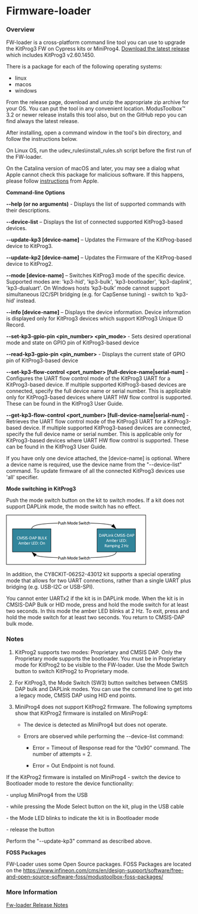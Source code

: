 Firmware-loader
===============

### Overview

FW-loader is a cross-platform command line tool you can use to upgrade the KitProg3 FW on Cypress kits or MiniProg4.
[Download the latest release](https://github.com/Infineon/Firmware-loader/releases) which includes KitProg3 v2.60.1450.

There is a package for each of the following operating systems:

-   linux
-   macos
-   windows

From the release page, download and unzip the appropriate zip archive for your OS. You can put the tool in any convenient location. ModusToolbox™ 3.2 or newer release installs this tool also, but on the GitHub repo you can find always the latest release.

After installing, open a command window in the tool's bin directory, and follow the
instructions below.

On Linux OS, run the udev_rules\\install_rules.sh script before the first run of
the FW-loader.

On the Catalina version of macOS and later, you may see a dialog what Apple cannot check this package for malicious software. If this happens, please follow [instructions](https://support.apple.com/guide/mac-help/open-an-app-by-overriding-security-settings-mh40617/10.15/mac/10.15) from Apple.

**Command-line Options**

**--help (or no arguments)** - Displays the list of supported commands with
their descriptions.

**--device-list** – Displays the list of connected supported KitProg3-based devices.

**--update-kp3 [device-name]** – Updates the Firmware of the KitProg-based device to KitProg3.

**--update-kp2 [device-name]** – Updates the Firmware of the KitProg-based device to KitProg2.

**--mode <mode> [device-name]** – Switches KitProg3 mode of the specific device. Supported modes are: 'kp3-hid', 'kp3-bulk', 'kp3-bootloader', 'kp3-daplink', 'kp3-dualuart'.
On Windows hosts ‘kp3-bulk’ mode cannot support simultaneous I2C/SPI bridging (e.g. for CapSense tuning) - switch to ‘kp3-hid’ instead.

**--info [device-name]** – Displays the device information. Device information is displayed only for KitProg3 devices which support KitProg3 Unique ID Record.

**--set-kp3-gpio-pin <pin_number> <pin_mode> <state>** - Sets desired operational mode and state on GPIO pin of KitProg3-based device

**--read-kp3-gpio-pin <pin_number>** - Displays the current state of GPIO pin of KitProg3-based device

**--set-kp3-flow-control <port_number> <mode> [full-device-name|serial-num]** - Configures the UART flow control mode of the KitProg3 UART for a KitProg3-based device. If multiple supported
KitProg3-based devices are connected, specify the full device name or serial number. This is applicable only for KitProg3-based devices where UART HW flow control is supported. These can be found in the KitProg3 User Guide.

**--get-kp3-flow-control <port_number> [full-device-name|serial-num]** - Retrieves the UART flow control mode of the KitProg3 UART for a KitProg3-based device. If multiple supported
KitProg3-based devices are connected, specify the full device name or serial number. This is applicable only for KitProg3-based devices where UART HW flow control is supported. These can be found in the KitProg3 User
Guide.

If you have only one device attached, the [device-name] is optional. Where a device name is required, use the device name from the "--device-list" command. To update firmware of all the connected KitProg3 devices use 'all' specifier.

**Mode switching in KitProg3**

Push the mode switch button on the kit to switch modes. If a kit does not support DAPLink mode, the mode switch has no effect.

![](.//media/ModeSwitchingDiagram.png)

In addition, the CY8CKIT-062S2-43012 kit supports a special operating mode that allows for two UART connections, rather than a single UART plus bridging (e.g. USB-I2C or USB-SPI). 

You cannot enter UARTx2 if the kit is in DAPLink mode. When the kit is in CMSIS-DAP Bulk or HID mode, press and hold the mode switch for at least two seconds. In this mode the amber LED blinks at 2 Hz. To exit, press and hold the mode switch for at least two seconds. You return to CMSIS-DAP bulk mode. 

### Notes

1.  KitProg2 supports two modes: Proprietary and CMSIS DAP. Only the Proprietary
    mode supports the bootloader. You must be in Proprietary mode for KitProg2
    to be visible to the FW-loader. Use the Mode Switch button to switch
    KitProg2 to Proprietary mode.

2.  For KitProg3, the Mode Switch (SW3) button switches between CMSIS DAP bulk and
    DAPLink modes. You can use the command line to get into a legacy mode, CMSIS DAP
    using HID end points.

3.  MiniProg4 does not support KitProg2 firmware. The following symptoms show that
    KitProg2 firmware is installed on MiniProg4:

    -   The device is detected as MiniProg4 but does not operate.

    -   Errors are observed while performing the --device-list command:

        -   Error = Timeout of Response read for the "0x90" command. The number
            of attempts = 2.

        -   Error = Out Endpoint is not found.

If the KitProg2 firmware is installed on MiniProg4 - switch the device to Bootloader mode to restore the device functionality:

\- unplug MiniProg4 from the USB

\- while pressing the Mode Select button on the kit, plug in the USB cable

\- the Mode LED blinks to indicate the kit is in Bootloader mode

\- release the button

Perform the "--update-kp3" command as described above.

**FOSS Packages** 

FW-Loader uses some Open Source packages. FOSS Packages are located on the https://www.infineon.com/cms/en/design-support/software/free-and-open-source-software-foss/modustoolbox-foss-packages/

### More Information

[Fw-loader Release Notes](https://github.com/Infineon/Firmware-loader/blob/master/RELEASE.MD)
